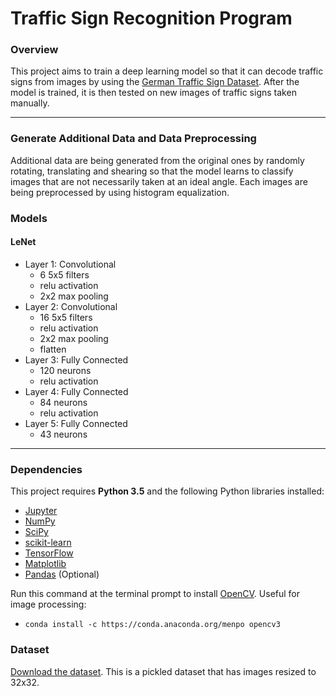 # Traffic Sign Recognition Program
### Overview

This project aims to train a deep learning model so that it can decode traffic signs from images by using the [German Traffic Sign Dataset](http://benchmark.ini.rub.de/?section=gtsrb&subsection=dataset). After the model is trained, it is then tested on new images of traffic signs taken manually.

---
### Generate Additional Data and Data Preprocessing
Additional data are being generated from the original ones by randomly rotating, translating and shearing so that the model learns to classify images that are not necessarily taken at an ideal angle. Each images are being preprocessed by using histogram equalization.

### Models

#### LeNet
- Layer 1: Convolutional
  - 6 5x5 filters
  - relu activation
  - 2x2 max pooling
- Layer 2: Convolutional
  - 16 5x5 filters
  - relu activation
  - 2x2 max pooling
  - flatten
- Layer 3: Fully Connected
  - 120 neurons
  - relu activation
- Layer 4: Fully Connected
  - 84 neurons
  - relu activation
- Layer 5: Fully Connected
  - 43 neurons

---
### Dependencies

This project requires **Python 3.5** and the following Python libraries installed:

- [Jupyter](http://jupyter.org/)
- [NumPy](http://www.numpy.org/)
- [SciPy](https://www.scipy.org/)
- [scikit-learn](http://scikit-learn.org/)
- [TensorFlow](http://tensorflow.org)
- [Matplotlib](http://matplotlib.org/)
- [Pandas](http://pandas.pydata.org/) (Optional)

Run this command at the terminal prompt to install [OpenCV](http://opencv.org/). Useful for image processing:

- `conda install -c https://conda.anaconda.org/menpo opencv3`

### Dataset

[Download the dataset](https://d17h27t6h515a5.cloudfront.net/topher/2016/November/581faac4_traffic-signs-data/traffic-signs-data.zip). This is a pickled dataset that has images resized to 32x32.

